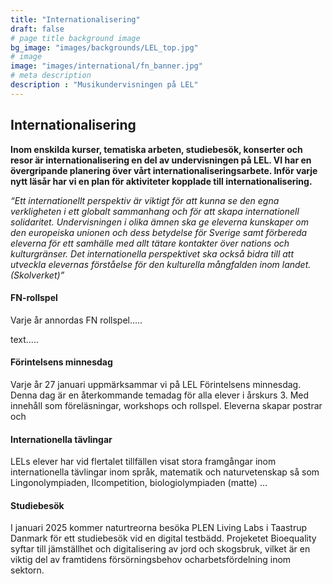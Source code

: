 ```yaml
---
title: "Internationalisering"
draft: false
# page title background image
bg_image: "images/backgrounds/LEL_top.jpg"
# image
image: "images/international/fn_banner.jpg"
# meta description
description : "Musikundervisningen på LEL"
---
```



## Internationalisering


<strong>Inom enskilda kurser, tematiska arbeten, studiebesök, konserter och resor är internationalisering en del av undervisningen på LEL. VI har en övergripande planering över vårt internationaliseringsarbete. Inför varje nytt läsår har vi en plan för aktiviteter kopplade till internationalisering.</strong>

 *“Ett internationellt perspektiv är viktigt för att kunna se den egna verkligheten i ett globalt sammanhang och för att skapa internationell solidaritet. Undervisningen i olika ämnen ska ge eleverna kunskaper om den europeiska unionen och dess betydelse för Sverige samt förbereda eleverna för ett samhälle med allt tätare kontakter över nations och kulturgränser.  Det internationella perspektivet ska också bidra till att utveckla elevernas förståelse för den kulturella mångfalden inom landet. (Skolverket)”*

#### FN-rollspel

Varje år annordas FN rollspel.....

text.....

#### Förintelsens minnesdag

 Varje år 27 januari uppmärksammar vi på LEL Förintelsens minnesdag. Denna dag är en återkommande temadag för alla elever i årskurs 3. Med innehåll som föreläsningar, workshops och rollspel. Eleverna skapar postrar och 

#### Internationella tävlingar

LELs elever har vid flertalet tillfällen visat stora framgångar inom internationella tävlingar inom språk, matematik och naturvetenskap så som Lingonolympiaden, Ilcompetition, biologiolympiaden (matte) ...  


#### Studiebesök

I januari 2025 kommer naturtreorna besöka PLEN Living Labs i Taastrup Danmark för ett studiebesök vid en digital testbädd. Projeketet Bioequality syftar till jämställhet och digitalisering av jord och skogsbruk, vilket är en viktig del av framtidens försörningsbehov ocharbetsfördelning inom sektorn.

<br></br>



